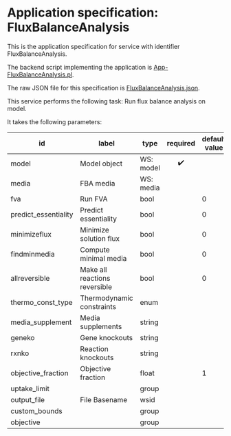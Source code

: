 
# Application specification: FluxBalanceAnalysis

This is the application specification for service with identifier FluxBalanceAnalysis.

The backend script implementing the application is [App-FluxBalanceAnalysis.pl](../service-scripts/App-FluxBalanceAnalysis.pl).

The raw JSON file for this specification is [FluxBalanceAnalysis.json](FluxBalanceAnalysis.json).

This service performs the following task:   Run flux balance analysis on model.

It takes the following parameters:

| id | label | type | required | default value |
| -- | ----- | ---- | :------: | ------------ |
| model | Model object | WS: model  | :heavy_check_mark: |  |
| media | FBA media | WS: media  |  |  |
| fva | Run FVA | bool  |  | 0 |
| predict_essentiality | Predict essentiality | bool  |  | 0 |
| minimizeflux | Minimize solution flux | bool  |  | 0 |
| findminmedia | Compute minimal media | bool  |  | 0 |
| allreversible | Make all reactions reversible | bool  |  | 0 |
| thermo_const_type | Thermodynamic constraints | enum  |  |  |
| media_supplement | Media supplements | string  |  |  |
| geneko | Gene knockouts | string  |  |  |
| rxnko | Reaction knockouts | string  |  |  |
| objective_fraction | Objective fraction | float  |  | 1 |
| uptake_limit |  | group  |  |  |
| output_file | File Basename | wsid  |  |  |
| custom_bounds |  | group  |  |  |
| objective |  | group  |  |  |

